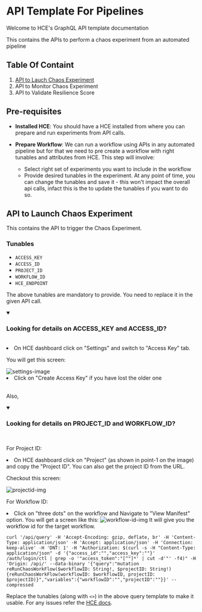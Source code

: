 # API Template For Pipelines

Welcome to HCE's GraphQL API template documentation

This contains the APIs to perform a chaos experiment from an automated pipeline

## Table Of Containt

1. [API to Lauch Chaos Experiment](https://uditgaurav.github.io/cv/#api-to-launch-chaos-experiment)
2. API to Monitor Chaos Experiment
3. API to Validate Resilience Score

## Pre-requisites

- **Installed HCE**: You should have a HCE installed from where you can prepare and run experiments from API calls.

- **Prepare Workflow**: We can run a workflow using APIs in any automated pipeline but for that we need to pre create a workflow with right tunables and attributes from HCE. This step will involve:
  - Select right set of experiments you want to include in the workflow
  - Provide desired tunables in the experiment. At any point of time, you can change the tunables and save it - this won't impact the overall api calls, infact this is the to update the tunables if you want to do so.


## API to Launch Chaos Experiment

This contains the API to trigger the Chaos Experiment.

### Tunables 
- `ACCESS_KEY`
- `ACCESS_ID`
- `PROJECT_ID`
- `WORKFLOW_ID`
- `HCE_ENDPOINT`

The above tunables are mandatory to provide. You need to replace it in the given API call.

<details open><summary><h3>Looking for details on ACCESS_KEY and ACCESS_ID?</h3></summary>
<br>
<li> On HCE dashboard click on "Settings" and switch to "Access Key" tab.

You will get this screen:

<img alt="settings-image" src="https://user-images.githubusercontent.com/35391335/212264846-3ea0401c-5ab7-4da5-bdb6-8559e1cb9712.png">

<li> Click on "Create Access Key" if you have lost the older one

</details>
<br>


Also,


<details open><summary><h3>Looking for details on PROJECT_ID and WORKFLOW_ID?</h3></summary>
<br>

For Project ID:

<li> On HCE dashboard click on "Project" (as shown in point-1 on the image) and copy the "Project ID". You can also get the project ID from the URL.

Checkout this screen:

<img alt="projectid-img" src="https://user-images.githubusercontent.com/35391335/212269753-9023352a-cf21-49df-9097-de4c23ae3766.png">

For Workflow ID:

<li> Click on "three dots" on the workflow and Navigate to "View Manifest" option. You will get a screen like this:
<img alt="workflow-id-img" src="https://user-images.githubusercontent.com/35391335/212271135-b1e7999e-4c12-409c-80a0-0978610aacbb.png">
It will give you the workflow id for the target workflow.


</details>



<code>
curl '<HCE_ENDPOINT>/api/query' -H 'Accept-Encoding: gzip, deflate, br' -H 'Content-Type: application/json' -H 'Accept: application/json' -H 'Connection: keep-alive' -H 'DNT: 1' -H "Authorization: $(curl -s -H "Content-Type: application/json" -d '{"access_id":"<ACCESS_ID>","access_key":"<ACCESS_KEY>"}' <HCE_ENDPOINT>/auth/login/ctl | grep -o '"access_token":"[^"]*' | cut -d'"' -f4)" -H 'Origin: <HCE_ENDPOINT>/api/' --data-binary '{"query":"mutation reRunChaosWorkFlow($workflowID: String!, $projectID: String!) {reRunChaosWorkFlow(workflowID: $workflowID, projectID: $projectID)}","variables":{"workflowID":"<WORKFLOW_ID>","projectID":"<PROJECT_ID>"}}' --compressed
</code>


Replace the tunables (along with `<>`) in the above query template to make it usable. For any issues refer the [HCE docs](https://developer.harness.io/docs/chaos-engineering).

